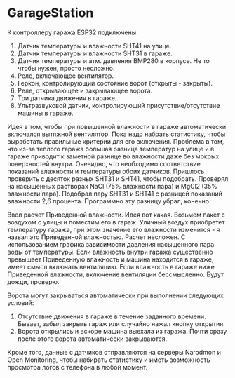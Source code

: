 # GarageStation
К контроллеру гаража ESP32 подключены:
1. Датчик температуры и влажности SHT41 на улице.
2. Датчик температуры и влажности SHT31 в гараже.
3. Датчик температуры и атм. давления BMP280 в корпусе. Не то чтобы нужен, просто несложно.
4. Реле, включающее вентилятор.
5. Геркон, контролирующий состояние ворот (открыты - закрыты).
6. Реле, открывающее и закрывающее ворота.
7. Три датчика движения в гараже.
8. Ультразвуковой датчик, контролирующий присутствие/отсутствие машины в гараже.
   
Идея в том, чтобы при повышенной влажности в гараже автоматически включался вытяжной вентилятор.
Пока надо набрать статистику, чтобы выработать правильные критерии для его включения.
Проблема в том, что из-за теплого гаража большая разница температур на улице и в гараже приводит
к заметной разнице во влажности даже без мокрых поверхностей внутри.
Очевидно, что необходимо соответствие показаний влажности и температуры обоих датчиков.
Пришлось проверить с десяток разных SHT31 и SHT41, чтобы подобрать. Проверял на насыщенных растворах NaCl (75% влажности пара) и MgCl2 (35% влажности пара).
Подобрал пару SHT31 и SHT41 с разницей показаний влажности 2,6 процента. Программно эту разницу убрал, конечно.

Ввел расчет Приведенной влажности. Идея вот какая. Возьмем пакет с воздухом с улицы и поместим его в гараж. 
Уличный воздух приобретет температуру гаража, при этом значение его влажности изменится - я назвал это Приведенной влажностью.
Расчет несложен. С использованием графика зависимости давления насыщенного пара воды от температуры.
Если влажность внутри гаража существенно превышает Приведенную влажность и машина находится в гараже, 
имеет смысл включать вентиляцию.
Если влажность в гараже ниже Приведенной влажности, включение вентиляции бессмысленно.
Будут дожди, проверю.

Ворота могут закрываться автоматически при выполнении следующих условий:
 1. Отсутствие движения в гараже в течение заданного времени. Бывает, забыл закрыть гараж или случайно нажал кнопку открытия.
 2. Ворота открылись и вскоре машина выехала из гаража. Почти сразу после этого ворота автоматически закрываются.

Кроме того, данные с датчиков отправляются на серверы Narodmon и Open Monitoring,
чтобы набирать статистику и иметь возможность просмотра логов с телефона в любой момент.


